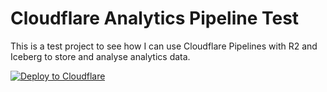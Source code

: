 # Cloudflare Analytics Pipeline Test

This is a test project to see how I can use Cloudflare Pipelines with R2 and Iceberg to store and analyse analytics data.

[![Deploy to Cloudflare](https://deploy.workers.cloudflare.com/button)](https://deploy.workers.cloudflare.com/?url=https://github.com/nicholasgriffintn/cloudflare-analytics-pipeline-test)
